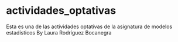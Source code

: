 # actividades_optativas
Esta es una de las actividades optativas de la asignatura de modelos estadísticos
By Laura Rodríguez Bocanegra
